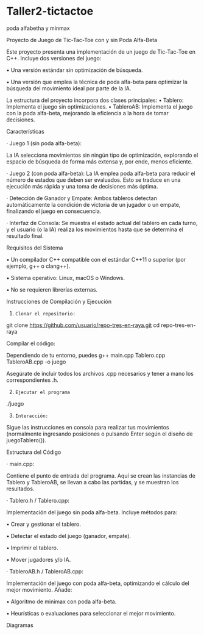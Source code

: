 # Taller2-tictactoe
poda alfabetha y minmax


Proyecto de Juego de Tic-Tac-Toe con y sin Poda Alfa-Beta

Este proyecto presenta una implementación de un juego de Tic-Tac-Toe en C++. Incluye dos versiones del juego:

•	Una versión estándar sin optimización de búsqueda.

•	Una versión que emplea la técnica de poda alfa-beta para optimizar la búsqueda del movimiento ideal por parte de la IA.

La estructura del proyecto incorpora dos clases principales:
•	Tablero: Implementa el juego sin optimizaciones.
•	TableroAB: Implementa el juego con la poda alfa-beta, mejorando la eficiencia a la hora de tomar decisiones.

Características

·        Juego 1 (sin poda alfa-beta):

La IA selecciona movimientos sin ningún tipo de optimización, explorando el espacio de búsqueda de forma más extensa y, por ende, menos eficiente.

·        Juego 2 (con poda alfa-beta):
La IA emplea poda alfa-beta para reducir el número de estados que deben ser evaluados. Esto se traduce en una ejecución más rápida y una toma de decisiones más óptima.

·        Detección de Ganador y Empate:
Ambos tableros detectan automáticamente la condición de victoria de un jugador o un empate, finalizando el juego en consecuencia.

·        Interfaz de Consola:
Se muestra el estado actual del tablero en cada turno, y el usuario (o la IA) realiza los movimientos hasta que se determina el resultado final.

Requisitos del Sistema

•	Un compilador C++ compatible con el estándar C++11 o superior (por ejemplo, g++ o clang++).

•	Sistema operativo: Linux, macOS o Windows.

•	No se requieren librerías externas.

Instrucciones de Compilación y Ejecución

1.     Clonar el repositorio:

git clone https://github.com/usuario/repo-tres-en-raya.git
cd repo-tres-en-raya
 
Compilar el código:

Dependiendo de tu entorno, puedes
g++ main.cpp Tablero.cpp TableroAB.cpp -o juego

Asegúrate de incluir todos los archivos .cpp necesarios y tener a mano los correspondientes .h.

2.     Ejecutar el programa

./juego

3.     Interacción:

Sigue las instrucciones en consola para realizar tus movimientos (normalmente ingresando posiciones o pulsando Enter según el diseño de juegoTablero()).

Estructura del Código

·        main.cpp:

Contiene el punto de entrada del programa. Aquí se crean las instancias de Tablero y TableroAB, se llevan a cabo las partidas, y se muestran los resultados.

·        Tablero.h / Tablero.cpp:

Implementación del juego sin poda alfa-beta. Incluye métodos para:

•	Crear y gestionar el tablero.

•	Detectar el estado del juego (ganador, empate).

•	Imprimir el tablero.

•	Mover jugadores y/o IA.

·        TableroAB.h / TableroAB.cpp:

Implementación del juego con poda alfa-beta, optimizando el cálculo del mejor movimiento. Añade:

•	Algoritmo de minimax con poda alfa-beta.

•	Heurísticas o evaluaciones para seleccionar el mejor movimiento.

Diagramas


